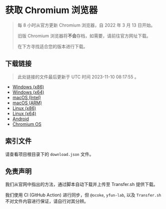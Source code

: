 # 获取 Chromium 浏览器

> 每 8 小时从官方更新 Chromium 浏览器，自 2022 年 3 月 13 日开始。
> 
> 旧版 Chromium 浏览器将**不会**存档，如需要，请前往官方网址下载。
>
> 在下方寻找适合您的版本进行下载。

## 下载链接

> 此处链接的文件最后更新于 UTC 时间 2023-11-10 08:17:55
。

- [Windows (x86)](https://transfer.sh/2amY9ldabR/Win.zip)
- [Windows (x64)](https://transfer.sh/IbfMQq8MpD/Win_x64.zip)
- [macOS (Intel)](https://transfer.sh/lPgVI88QAG/Mac.zip)
- [macOS (ARM)](https://transfer.sh/XMwjkIXsvH/Mac_Arm.zip)
- [Linux (x86)](https://transfer.sh/H8Cglz6mVV/Linux.zip)
- [Linux (x64)](https://transfer.sh/NRJTik6iyf/Linux_x64.zip)
- [Android](https://transfer.sh/o8poGSJNDQ/Android.zip)
- [Chromium OS](https://transfer.sh/IHg676bp94/Linux_ChromiumOS_Full.zip)

## 索引文件

请查看项目根目录下的 `download.json` 文件。

## 免责声明

我们从官网中指出的方法，通过脚本自动下载并上传至 Transfer.sh 提供下载。

我们使用 CI (GitHub Action) 进行同步，但 `@ocoke`, `yfun-lab`, 以及 `Transfer.sh` 不对文件内容进行保证，请自行对其分辨。
